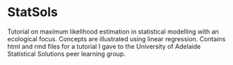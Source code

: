 # StatSols
Tutorial on maximum likelihood estimation in statistical modelling with an ecological focus. Concepts are illustrated using linear regression. Contains html and rmd files for a tutorial I gave to the University of Adelaide Statistical Solutions peer learning group. 
